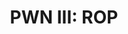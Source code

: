 ---
title: "PWN III: ROP"
time_start: 2023-02-09T19:00:00.000Z
time_close: ""
week_number: 3
credit:
  - Sam
featured: true
slides: Week 03_ PWN III.pdf
recording: https://www.youtube.com/watch?v=aiZnmlL6VHg
tags:
  - ROP
---